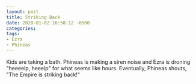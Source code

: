 ```yaml
---
layout: post
title: Striking Back
date: 2020-01-02 16:58:12 -0500
categories:
tags:
- Ezra
- Phineas
---
```


Kids are taking a bath. Phineas is making a siren noise and Ezra is droning "heeeelp, heeelp" for what seems like hours. Eventually, Phineas shouts, "The Empire is striking back!"

